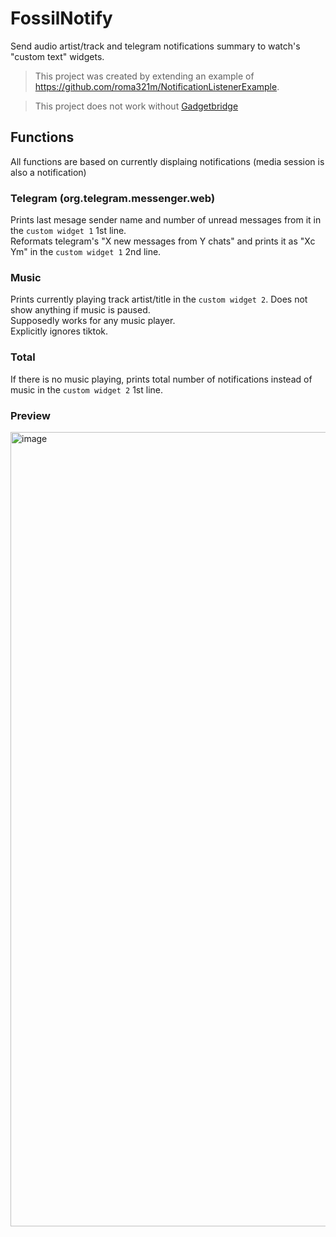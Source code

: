 # FossilNotify
Send audio artist/track and telegram notifications summary to watch's "custom text" widgets.

> This project was created by extending an example of https://github.com/roma321m/NotificationListenerExample.

> This project does not work without [Gadgetbridge](https://codeberg.org/Freeyourgadget/Gadgetbridge/wiki/Fossil-Hybrid-HR#custom-widgets-firmware-dn1-0-2-20r-and-newer)

## Functions
All functions are based on currently displaing notifications (media session is also a notification)

### Telegram (org.telegram.messenger.web)
Prints last mesage sender name and number of unread messages from it in the `custom widget 1` 1st line.  
Reformats telegram's "X new messages from Y chats" and prints it as "Xc Ym" in the `custom widget 1` 2nd line.

### Music
Prints currently playing track artist/title in the `custom widget 2`. Does not show anything if music is paused.  
Supposedly works for any music player.  
Explicitly ignores tiktok.

### Total
If there is no music playing, prints total number of notifications instead of music in the `custom widget 2` 1st line.

### Preview
<img width="957" height="1271" alt="image" src="https://github.com/user-attachments/assets/a1013ea8-0f2d-4932-9067-7b820b8c5f5d" />
